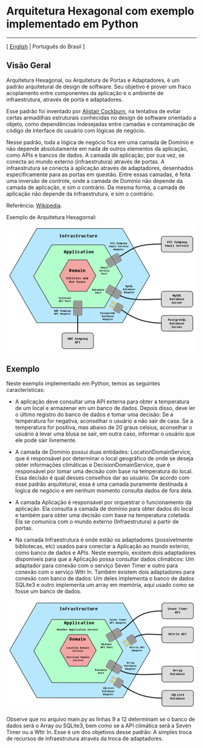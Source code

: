 # Arquitetura Hexagonal com exemplo implementado em Python

---

[ [English](README.md) | Português do Brasil ]

## Visão Geral

Arquitetura Hexagonal, ou Arquitetura de Portas e Adaptadores, é um padrão arquitetural de design de software. Seu objetivo é prover um fraco acoplamento entre componentes da aplicação e o ambiente de infraestrutura, através de porta e adaptadores.

Esse padrão foi inventado por [Alistair Cockburn](https://en.wikipedia.org/wiki/Alistair_Cockburn), na tentativa de evitar certas armadilhas estruturais conhecidas no design de software orientado a objeto, como dependências indesejadas entre camadas e contaminação de código de interface do usuário com lógicas de negócio.

Nesse padrão, toda a lógica de negócio fica em uma camada de Domínio e não depende absolutamente em nada de outros elementos da aplicação, como APIs e bancos de dados. A camada de aplicação, por sua vez, se conecta ao mundo externo (infraestrutura) através de portas. A infraestrutura se conecta à aplicação através de adaptadores, desenhados especificamente para as portas em questão.
Entre essas camadas, é feita uma inversão de controle, onde a camada de Domínio não depende da camada de aplicação, e sim o contrário. Da mesma forma, a camada de aplicação não depende da Infraestrutura, e sim o contrário.

Referência: [Wikipedia](https://en.wikipedia.org/wiki/Hexagonal_architecture_(software)).

Exemplo de Arquitetura Hexagornal:

![Hexagonal architecture diagram](doc/hexagonal-arquitecture1.png "Hexagonal architecture diagram")

## Exemplo

Neste exemplo implementado em Python, temos as seguintes características:

- A aplicação deve consultar uma API externa para obter a temperatura de um local e armazenar em um banco de dados. Depois disso, deve ler o último registro do banco de dados e tomar uma decisão: Se a temperatura for negativa, aconselhar o usuário a não sair de casa. Se a temperatura for positiva, mas abaixo de 20 graus celsius, aconselhar o usuário a levar uma blusa se sair, em outra caso, informar o usuário que ele pode sair livremente.


- A camada de Domínio possui duas entidades: LocationDomainService, que é responsável por determinar o local geográfico de onde se deseja obter informações climáticas e DecisionDomainService, que é responsável por tomar uma decisão com base na temperatura do local. Essa decisão é qual desses conselhos dar ao usuário. De acordo com esse padrão arquitetural, essa é uma camada puramente destinada à logica de negócio e em nenhum momento consulta dados de fora dela.


- A camada Aplicação é responsável por orquestrar o funcionamento da aplicação. Ela consulta a camada de domínio para obter dados do local e também para obter uma decisão com base na temperatura coletada. Ela se comunica com o mundo externo (Infraestrutura) a partir de portas.


- Na camada Infraestrutura é onde estão os adaptadores (possivelmente bibliotecas, etc) usados para conectar a Aplicação ao mundo exterior, como banco de dados e APIs. Neste exemplo, existem dois adaptadores disponíveis para que a Aplicação possa consultar dados climáticos: Um adaptador para conexão com o serviço Seven Timer e outro para conexão com o serviço Wttr In. Também existem dois adaptadores para conexão com banco de dados: Um deles implementa o banco de dados SQLite3 e outro implementa um array em memória, aqui usado como se fosse um banco de dados.


![Hexagonal architecture diagram for this example](doc/hexagonal-arquitecture2.png "Hexagonal architecture diagram for this example")

Observe que no arquivo main.py as linhas 9 a 12 determinam se o banco de dados será o Array ou SQLite3, bem como se a API climática será a Seven Timer ou a Wttr In. Esse é um dos objetivos desse padrão: A simples troca de recursos de infraestrutura através da troca de adaptadores. 